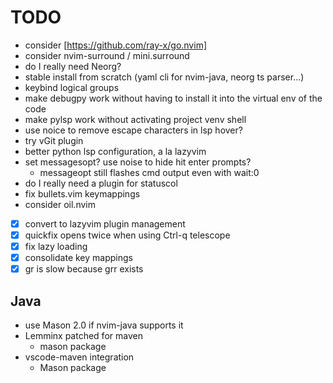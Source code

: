 # TODO
- consider [https://github.com/ray-x/go.nvim]
- consider nvim-surround / mini.surround
- do I really need Neorg?
- stable install from scratch (yaml cli for nvim-java, neorg ts parser...)
- keybind logical groups
- make debugpy work without having to install it into the virtual env of the
  code
- make pylsp work without activating project venv shell
- use noice to remove escape characters in lsp hover?
- try vGit plugin
- better python lsp configuration, a la lazyvim
- set messagesopt? use noise to hide hit enter prompts?
  - messageopt still flashes cmd output even with wait:0
- do I really need a plugin for statuscol
- fix bullets.vim keymappings
- consider oil.nvim

- [x] convert to lazyvim plugin management
- [x] quickfix opens twice when using Ctrl-q telescope
- [x] fix lazy loading
- [x] consolidate key mappings
- [x] gr is slow because grr exists

## Java
- use Mason 2.0 if nvim-java supports it
- Lemminx patched for maven
  - mason package
- vscode-maven integration
  - Mason package
